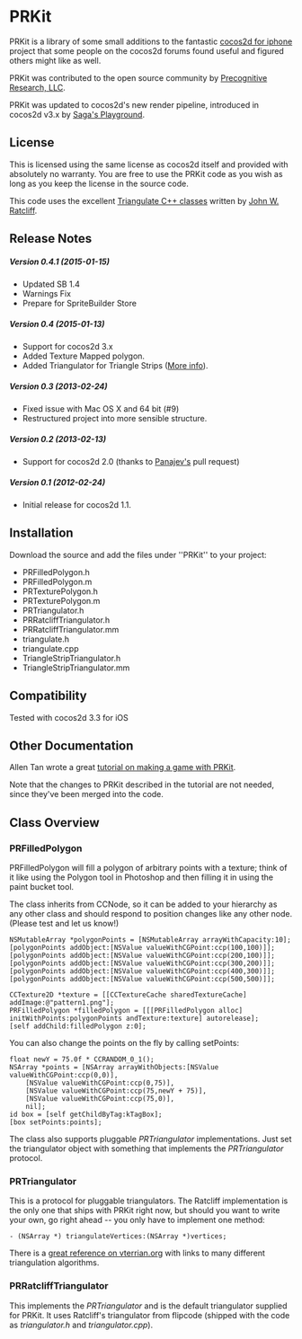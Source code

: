 PRKit
=====

PRKit is a library of some small additions to the fantastic <a href="http://cocos2d-iphone.org">cocos2d for iphone</a> project that some people on the cocos2d forums found useful and figured others might like as well.

PRKit was contributed to the open source community by <a href="http://precognitiveresearch.com">Precognitive Research, LLC</a>.

PRKit was updated to cocos2d's new render pipeline, introduced in cocos2d v3.x by <a href="https://www.sagasplayground.com">Saga's Playground</a>.

License
----------
This is licensed using the same license as cocos2d itself and provided with absolutely no warranty.  You are free to use the PRKit code as you wish as long as you keep the license in the source code.

This code uses the excellent <a href="http://www.flipcode.com/archives/Efficient_Polygon_Triangulation.shtml">Triangulate C++ classes</a> written by <a href="mailto:jratcliff@verant.com">John W. Ratcliff</a>.

Release Notes
-------------

##### Version 0.4.1 (2015-01-15)
* Updated SB 1.4
* Warnings Fix
* Prepare for SpriteBuilder Store

##### Version 0.4 (2015-01-13)
* Support for cocos2d 3.x
* Added Texture Mapped polygon.
* Added Triangulator for Triangle Strips ([More info](http://en.wikipedia.org/wiki/Triangle_strip)).

##### Version 0.3 (2013-02-24)
* Fixed issue with Mac OS X and 64 bit (#9)
* Restructured project into more sensible structure.

##### Version 0.2 (2013-02-13)
* Support for cocos2d 2.0 (thanks to [Panajev's](http://github.com/panajev) pull request)

##### Version 0.1 (2012-02-24)
* Initial release for cocos2d 1.1.

Installation
------------
Download the source and add the files under ''PRKit'' to your project:
* PRFilledPolygon.h
* PRFilledPolygon.m
* PRTexturePolygon.h
* PRTexturePolygon.m
* PRTriangulator.h
* PRRatcliffTriangulator.h
* PRRatcliffTriangulator.mm
* triangulate.h
* triangulate.cpp
* TriangleStripTriangulator.h
* TriangleStripTriangulator.mm

Compatibility
-------------
Tested with cocos2d 3.3 for iOS

Other Documentation
-------------------
Allen Tan wrote a great [tutorial on making a game with PRKit](http://www.raywenderlich.com/14302/how-to-make-a-game-like-fruit-ninja-with-box2d-and-cocos2d-part-1).  

Note that the changes to PRKit described in the tutorial are not needed, since they've been merged into the code. 


Class Overview
--------------
### PRFilledPolygon

PRFilledPolygon will fill a polygon of arbitrary points with a texture; think of it like using the Polygon tool in Photoshop and then filling it in using the paint bucket tool.

The class inherits from CCNode, so it can be added to your hierarchy as any other class and should respond to position changes like any other node. (Please test and let us know!)

    NSMutableArray *polygonPoints = [NSMutableArray arrayWithCapacity:10];
    [polygonPoints addObject:[NSValue valueWithCGPoint:ccp(100,100)]];
    [polygonPoints addObject:[NSValue valueWithCGPoint:ccp(200,100)]];
    [polygonPoints addObject:[NSValue valueWithCGPoint:ccp(300,200)]];
    [polygonPoints addObject:[NSValue valueWithCGPoint:ccp(400,300)]];
    [polygonPoints addObject:[NSValue valueWithCGPoint:ccp(500,500)]]; 
    
    CCTexture2D *texture = [[CCTextureCache sharedTextureCache] addImage:@"pattern1.png"];
    PRFilledPolygon *filledPolygon = [[[PRFilledPolygon alloc] initWithPoints:polygonPoints andTexture:texture] autorelease];
    [self addChild:filledPolygon z:0];

You can also change the points on the fly by calling setPoints:

    float newY = 75.0f * CCRANDOM_0_1();       
    NSArray *points = [NSArray arrayWithObjects:[NSValue valueWithCGPoint:ccp(0,0)], 
        [NSValue valueWithCGPoint:ccp(0,75)],
        [NSValue valueWithCGPoint:ccp(75,newY + 75)],
        [NSValue valueWithCGPoint:ccp(75,0)],
        nil];
    id box = [self getChildByTag:kTagBox];
    [box setPoints:points];

The class also supports pluggable <i>PRTriangulator</i> implementations. Just set the triangulator object with something that implements the <i>PRTriangulator</i> protocol.

### PRTriangulator

This is a protocol for pluggable triangulators.  The Ratcliff implementation is the only one that ships with PRKit right now, but should you want to write your own, go right ahead -- you only have to implement one method:

    - (NSArray *) triangulateVertices:(NSArray *)vertices;

There is a <a href="http://www.vterrain.org/Implementation/Libs/triangulate.html">great reference on vterrian.org</a> with links to many different triangulation algorithms.

### PRRatcliffTriangulator

This implements the <i>PRTriangulator</i> and is the default triangulator supplied for PRKit.  It uses Ratcliff's triangulator from flipcode (shipped with the code as <i>triangulator.h</i> and <i>triangulator.cpp</i>).
